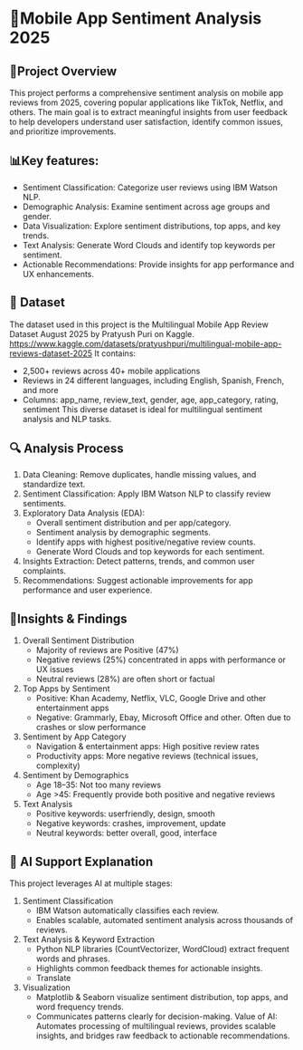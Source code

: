 # 📱Mobile App Sentiment Analysis 2025

## 📌Project Overview
This project performs a comprehensive sentiment analysis on mobile app reviews from 2025, covering popular applications like TikTok, Netflix, and others. The main goal is to extract meaningful insights from user feedback to help developers understand user satisfaction, identify common issues, and prioritize improvements.

## 📊Key features:
  - Sentiment Classification: Categorize user reviews using IBM Watson NLP.
  - Demographic Analysis: Examine sentiment across age groups and gender.
  - Data Visualization: Explore sentiment distributions, top apps, and key trends.
  - Text Analysis: Generate Word Clouds and identify top keywords per sentiment.
  - Actionable Recommendations: Provide insights for app performance and UX enhancements.
    
## 📁 Dataset
The dataset used in this project is the Multilingual Mobile App Review Dataset August 2025 by Pratyush Puri on Kaggle. 
https://www.kaggle.com/datasets/pratyushpuri/multilingual-mobile-app-reviews-dataset-2025
It contains:
  - 2,500+ reviews across 40+ mobile applications
  - Reviews in 24 different languages, including English, Spanish, French, and more
  - Columns: app_name, review_text, gender, age, app_category, rating, sentiment
This diverse dataset is ideal for multilingual sentiment analysis and NLP tasks.

## 🔍 Analysis Process
1. Data Cleaning: Remove duplicates, handle missing values, and standardize text.
2. Sentiment Classification: Apply IBM Watson NLP to classify review sentiments.
3. Exploratory Data Analysis (EDA):
    - Overall sentiment distribution and per app/category.
    - Sentiment analysis by demographic segments.
    - Identify apps with highest positive/negative review counts.
    - Generate Word Clouds and top keywords for each sentiment.
4. Insights Extraction: Detect patterns, trends, and common user complaints.
5. Recommendations: Suggest actionable improvements for app performance and user experience.

## 🚀Insights & Findings
1. Overall Sentiment Distribution
    - Majority of reviews are Positive (47%)
    - Negative reviews (25%) concentrated in apps with performance or UX issues
    - Neutral reviews (28%) are often short or factual
2. Top Apps by Sentiment
    - Positive: Khan Academy, Netflix, VLC, Google Drive and other entertainment apps
    - Negative: Grammarly, Ebay, Microsoft Office and other. Often due to crashes or slow performance
3. Sentiment by App Category
    - Navigation & entertainment apps: High positive review rates
    - Productivity apps: More negative reviews (technical issues, complexity)
4. Sentiment by Demographics
    - Age 18–35: Not too many reviews
    - Age >45: Frequently provide both positive and negative reviews
5. Text Analysis
    - Positive keywords: userfriendly, design, smooth
    - Negative keywords: crashes, improvement, update
    - Neutral keywords: better overall, good, interface

## 🤖 AI Support Explanation
This project leverages AI at multiple stages:
1. Sentiment Classification
    - IBM Watson automatically classifies each review.
    - Enables scalable, automated sentiment analysis across thousands of reviews.
2. Text Analysis & Keyword Extraction
    - Python NLP libraries (CountVectorizer, WordCloud) extract frequent words and phrases.
    - Highlights common feedback themes for actionable insights.
    - Translate
3. Visualization
    - Matplotlib & Seaborn visualize sentiment distribution, top apps, and word frequency trends.
    - Communicates patterns clearly for decision-making.
Value of AI: Automates processing of multilingual reviews, provides scalable insights, and bridges raw feedback to actionable recommendations.
